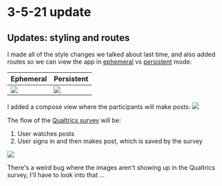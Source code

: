 # 3-5-21 update

## Updates: styling and routes
I made all of the style changes we talked about last time, and also added routes so we can view the app in [ephemeral](https://dpil-olympus.herokuapp.com/e) vs [persistent](https://dpil-olympus.herokuapp.com/p) mode:

|Ephemeral|Persistent|
|---------|----------|
|<img src="../static/ephemeral.gif">|<img src="../static/persistent.gif">|

I added a compose view where the participants will make posts:
<img src="../static/compose.gif">

The flow of the [Qualtrics survey](https://ucsb.co1.qualtrics.com/jfe/form/SV_515GtKz3cQvMN7w) will be:
1. User watches posts
2. User signs in and then makes post, which is saved by the survey
<img src="../static/qualtrics_flow.gif">

There's a weird bug where the images aren't showing up in the Qualtrics survey, I'll have to look into that ...

